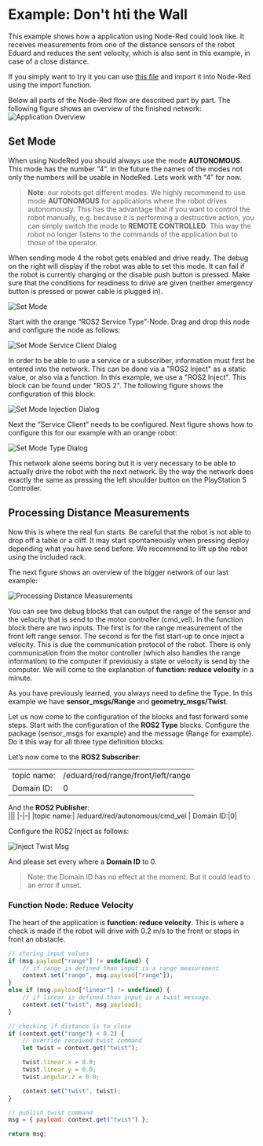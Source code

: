# Example: Don't hti the Wall

This example shows how a application using Node-Red could look like. It receives measurements from one of the distance sensors of the robot Eduard and reduces the sent velocity, which is also sent in this example, in case of a close distance.

If you simply want to try it you can use [this file](flow-example-dont-hit-the-wall.json) and import it into Node-Red using the import function.

Below all parts of the Node-Red flow are described part by part. The following figure shows an overview of the finished network:
![Application Overview](overview-application.png)

## Set Mode

When using NodeRed you should always use the mode **AUTONOMOUS**. This mode has the number “4”. In the future the names of the modes not only the numbers will be usable in NodeRed. Lets work with “4” for now.

> **Note**: our robots got different modes. We highly recommend to use mode **AUTONOMOUS** for applications where the robot drives autonomously. This has the advantage that if you want to control the robot manually, e.g. because it is performing a destructive action, you can simply switch the mode to **REMOTE CONTROLLED**. This way the robot no longer listens to the commands of the application but to those of the operator.

When sending mode 4 the robot gets enabled and drive ready. The debug on the right will display if the robot was able to set this mode. It can fail if the robot is currently charging or the disable push button is pressed. Make sure that the conditions for readiness to drive are given (neither emergency button is pressed or power cable is plugged in).  

![Set Mode](part-set-mode.png)

Start with the orange “ROS2 Service Type”-Node. Drag and drop this node and configure the node as follows:

![Set Mode Service Client Dialog](set-mode-service-client-dialog.png)

In order to be able to use a service or a subscriber, information must first be entered into the network. This can be done via a "ROS2 Inject" as a static value, or also via a function. In this example, we use a "ROS2 Inject". This block can be found under "ROS 2". The following figure shows the configuration of this block:

![Set Mode Injection Dialog](set-mode-inject-dialog.png)

Next the “Service Client” needs to be configured. Next figure shows how to configure this for our example with an orange robot:

![Set Mode Type Dialog](set-mode-type-dialog.png)

This network alone seems boring but it is very necessary to be able to actually drive the robot with the next network.  By the way the network does exactly the same as pressing the left shoulder button on the PlayStation 5 Controller.


## Processing Distance Measurements

Now this is where the real fun starts. Be careful that the robot is not able to drop off a table or a cliff. It may start spontaneously when pressing deploy depending what you have send before. We recommend to lift up the robot using the included rack. 

The next figure shows an overview of the bigger network of our last example:

![Processing Distance Measurements](process-distance-measurements.png)

You can see two debug blocks that can output the range of the sensor and the velocity that is send to the motor controller (cmd_vel). In the function block there are two inputs. The first is for the range measurement of the front left range sensor. The second is for the fist start-up to once inject a velocity. This is due the communication protocol of the robot. There is only communication from the motor controller (which also handles the range information) to the computer if previously a state or velocity is send by the computer. We will come to the explanation of **function: reduce velocity** in a minute. 

As you have previously learned, you always need to define the Type. In this example we have **sensor_msgs/Range** and **geometry_msgs/Twist**.

Let us now come to the configuration of the blocks and fast forward some steps. Start with the configuration of the **ROS2 Type** blocks. Configure the package (sensor_msgs for example) and the message (Range for example). Do it this way for all three type definition blocks.  

Let’s now come to the **ROS2 Subscriber**:

|||
|----|----|
|topic name:| /eduard/red/range/front/left/range |
|Domain ID:| 0 |

And the **ROS2 Publisher**:  
|||
|-|-|
|topic name:| /eduard/red/autonomous/cmd_vel |
Domain ID:|0|

Configure the ROS2 Inject as follows:

![Inject Twist Msg](inject-twist-msg.png)

And please set every where a **Domain ID** to 0.

> Note: the Domain ID has no effect at the moment. But it could lead to an error if unset.

### Function Node: Reduce Velocity

The heart of the application is **function: reduce velocity**. This is where a check is made if the robot will drive with 0.2 m/s to the front or stops in front an obstacle.  

```js
// storing input values
if (msg.payload["range"] != undefined) {
    // if range is defined than input is a range measurement
    context.set("range", msg.payload["range"]); 
} 
else if (msg.payload["linear"] != undefined) { 
    // if linear is defined than input is a twist message.
    context.set("twist", msg.payload); 
} 

// checking if distance is to close
if (context.get("range") < 0.2) {
    // override received twist command
    let twist = context.get("twist"); 

    twist.linear.x = 0.0; 
    twist.linear.y = 0.0; 
    twist.angular.z = 0.0; 

    context.set("twist", twist); 
}

// publish twist command
msg = { payload: context.get("twist") }; 

return msg; 
```